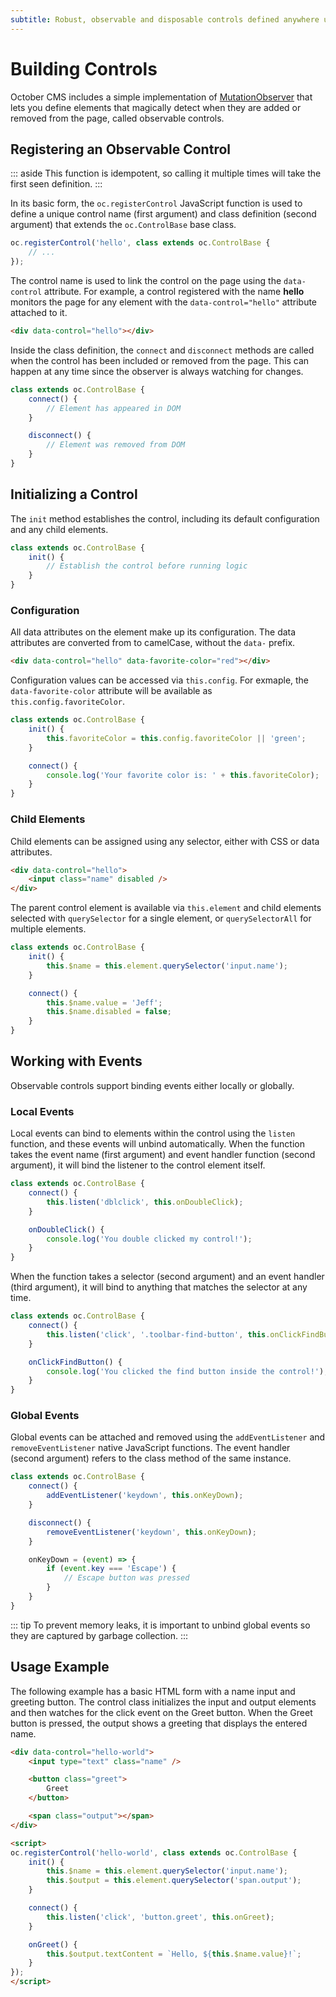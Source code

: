 ```yaml
---
subtitle: Robust, observable and disposable controls defined anywhere using JavaScript.
---
```

# Building Controls

October CMS includes a simple implementation of [MutationObserver](https://developer.mozilla.org/en-US/docs/Web/API/MutationObserver) that lets you define elements that magically detect when they are added or removed from the page, called observable controls.

## Registering an Observable Control


::: aside
This function is idempotent, so calling it multiple times will take the first seen definition.
:::

In its basic form, the `oc.registerControl` JavaScript function is used to define a unique control name (first argument) and class definition (second argument) that extends the `oc.ControlBase` base class.

```js
oc.registerControl('hello', class extends oc.ControlBase {
    // ...
});
```

The control name is used to link the control on the page using the `data-control` attribute. For example, a control registered with the name **hello** monitors the page for any element with the `data-control="hello"` attribute attached to it.

```html
<div data-control="hello"></div>
```

Inside the class definition, the `connect` and `disconnect` methods are called when the control has been included or removed from the page. This can happen at any time since the observer is always watching for changes.

```js
class extends oc.ControlBase {
    connect() {
        // Element has appeared in DOM
    }

    disconnect() {
        // Element was removed from DOM
    }
}
```

## Initializing a Control

The `init` method establishes the control, including its default configuration and any child elements.

```js
class extends oc.ControlBase {
    init() {
        // Establish the control before running logic
    }
}
```

### Configuration

All data attributes on the element make up its configuration. The data attributes are converted from to camelCase, without the `data-` prefix.

```html
<div data-control="hello" data-favorite-color="red"></div>
```

Configuration values can be accessed via `this.config`. For exmaple, the `data-favorite-color` attribute will be available as `this.config.favoriteColor`.

```js
class extends oc.ControlBase {
    init() {
        this.favoriteColor = this.config.favoriteColor || 'green';
    }

    connect() {
        console.log('Your favorite color is: ' + this.favoriteColor);
    }
}
```

### Child Elements

Child elements can be assigned using any selector, either with CSS or data attributes.

```html
<div data-control="hello">
    <input class="name" disabled />
</div>
```

The parent control element is available via `this.element` and child elements selected with `querySelector` for a single element, or `querySelectorAll` for multiple elements.

```js
class extends oc.ControlBase {
    init() {
        this.$name = this.element.querySelector('input.name');
    }

    connect() {
        this.$name.value = 'Jeff';
        this.$name.disabled = false;
    }
}
```

## Working with Events

Observable controls support binding events either locally or globally.

### Local Events

Local events can bind to elements within the control using the `listen` function, and these events will unbind automatically. When the function takes the event name (first argument) and event handler function (second argument), it will bind the listener to the control element itself.

```js
class extends oc.ControlBase {
    connect() {
        this.listen('dblclick', this.onDoubleClick);
    }

    onDoubleClick() {
        console.log('You double clicked my control!');
    }
}
```

When the function takes a selector (second argument) and an event handler (third argument), it will bind to anything that matches the selector at any time.

```js
class extends oc.ControlBase {
    connect() {
        this.listen('click', '.toolbar-find-button', this.onClickFindButton);
    }

    onClickFindButton() {
        console.log('You clicked the find button inside the control!');
    }
}
```

### Global Events

Global events can be attached and removed using the `addEventListener` and `removeEventListener` native JavaScript functions. The event handler (second argument) refers to the class method of the same instance.

```js
class extends oc.ControlBase {
    connect() {
        addEventListener('keydown', this.onKeyDown);
    }

    disconnect() {
        removeEventListener('keydown', this.onKeyDown);
    }

    onKeyDown = (event) => {
        if (event.key === 'Escape') {
            // Escape button was pressed
        }
    }
}
```

::: tip
To prevent memory leaks, it is important to unbind global events so they are captured by garbage collection.
:::

## Usage Example

The following example has a basic HTML form with a name input and greeting button. The control class initializes the input and output elements and then watches for the click event on the Greet button. When the Greet button is pressed, the output shows a greeting that displays the entered name.

```html
<div data-control="hello-world">
    <input type="text" class="name" />

    <button class="greet">
        Greet
    </button>

    <span class="output"></span>
</div>

<script>
oc.registerControl('hello-world', class extends oc.ControlBase {
    init() {
        this.$name = this.element.querySelector('input.name');
        this.$output = this.element.querySelector('span.output');
    }

    connect() {
        this.listen('click', 'button.greet', this.onGreet);
    }

    onGreet() {
        this.$output.textContent = `Hello, ${this.$name.value}!`;
    }
});
</script>
```
